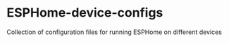 # ESPHome-device-configs
Collection of configuration files for running ESPHome on different devices
